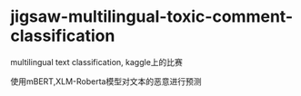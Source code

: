 # jigsaw-multilingual-toxic-comment-classification
multilingual text classification, kaggle上的比赛

使用mBERT,XLM-Roberta模型对文本的恶意进行预测

